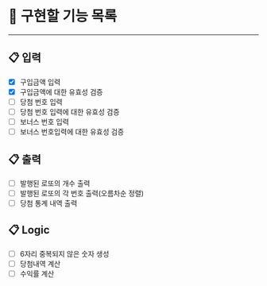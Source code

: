 # 🔑 구현할 기능 목록

---
## 📋 입력 
- [x] 구입금액 입력
- [x] 구입금액에 대한 유효성 검증
- [ ] 당첨 번호 입력
- [ ] 당첨 번호 입력에 대한 유효성 검증
- [ ] 보너스 번호 입력
- [ ] 보너스 번호입력에 대한 유효성 검증

## 📋 출력
- [ ] 발행된 로또의 개수 출력
- [ ] 발행된 로또의 각 번호 출력(오름차순 정렬)
- [ ] 당첨 통계 내역 출력

## 📋 Logic
- [ ] 6자리 중복되지 않은 숫자 생성
- [ ] 당첨내역 계산
- [ ] 수익률 계산